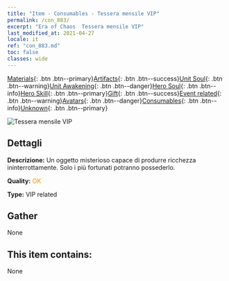 ```yaml
---
title: "Item - Consumables - Tessera mensile VIP"
permalink: /con_883/
excerpt: "Era of Chaos  Tessera mensile VIP"
last_modified_at: 2021-04-27
locale: it
ref: "con_883.md"
toc: false
classes: wide
---
```

 [Materials](/ItemsIT/){: .btn .btn--primary}[Artifacts](/ItemsIT/Artifacts/){: .btn .btn--success}[Unit Soul](/ItemsIT/UnitSoul/){: .btn .btn--warning}[Unit Awakening](/ItemsIT/UnitAwakening/){: .btn .btn--danger}[Hero Soul](/ItemsIT/HeroSoul/){: .btn .btn--info}[Hero Skill](/ItemsIT/HeroSkill/){: .btn .btn--primary}[Gift](/ItemsIT/Gift/){: .btn .btn--success}[Event related](/ItemsIT/Events/){: .btn .btn--warning}[Avatars](/ItemsIT/Avatars/){: .btn .btn--danger}[Consumables](/ItemsIT/Consumables/){: .btn .btn--info}[Unknown](/ItemsIT/Unknown/){: .btn .btn--primary}

 ![Tessera mensile VIP](/images/t/i_supermonth.png)

## Dettagli
 **Descrizione:** Un oggetto misterioso capace di produrre ricchezza ininterrottamente. Solo i più fortunati potranno possederlo.

 **Quality:** <span style="color: #FF8C00">OK</span>

 **Type:** VIP related

## Gather

  None

## This item contains:

  None


